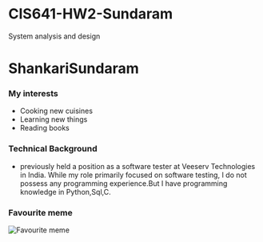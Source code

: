 
# CIS641-HW2-Sundaram
System analysis and design
# ShankariSundaram
### My interests
+ Cooking new cuisines
+ Learning new things
+ Reading books
### Technical Background
* previously held a position as a software tester at Veeserv Technologies in India. While my role primarily focused on software testing, I do not possess any programming experience.But I have programming knowledge in Python,Sql,C.
### Favourite meme
![Favourite meme](https://www.reddit.com/media?url=https%3A%2F%2Fi.redd.it%2Fpgaswdp5iop51.jpg)
